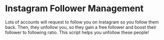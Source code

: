 # Instagram Follower Management
 Lots of accounts will request to follow you on Instagram so you follow them back. Then, they unfollow you, so they gain a free follower and boost their follower to following ratio. This script helps you unfollow these people!
